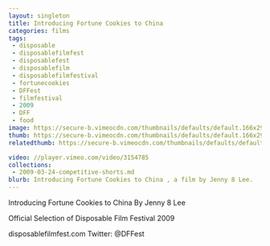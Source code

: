 ```yaml
---
layout: singleton
title: Introducing Fortune Cookies to China
categories: films
tags:
 - disposable
 - disposablefilmfest
 - disposablefest
 - disposablefilm
 - disposablefilmfestival
 - fortunecookies
 - DFFest
 - filmfestival
 - 2009
 - DFF
 - food
image: https://secure-b.vimeocdn.com/thumbnails/defaults/default.166x295.jpg
thumb: https://secure-b.vimeocdn.com/thumbnails/defaults/default.166x295.jpg
relatedthumb: https://secure-b.vimeocdn.com/thumbnails/defaults/default.166x295.jpg

video: //player.vimeo.com/video/3154785
collections:
 - 2009-03-24-competitive-shorts.md
blurb: Introducing Fortune Cookies to China , a film by Jenny 8 Lee.
---
```


Introducing Fortune Cookies to China
By Jenny 8 Lee

Official Selection of Disposable Film Festival 2009

disposablefilmfest.com
Twitter: @DFFest